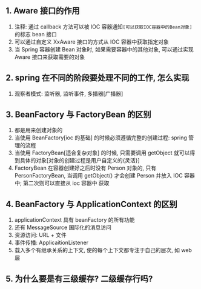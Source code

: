 ## 1. Aware 接口的作用

1. 注释: 通过 callback 方法可以被 IOC 容器通知`[可以获取IOC容器中的Bean对象]`的标志 bean 接口
2. 可以通过自定义 XxAware 接口的方式从 IOC 容器中获取指定对象
3. 当 Spring 容器创建 Bean 对象时, 如果需要容器中的其他对象, 可以通过实现 Aware 接口来获取需要的对象

## 2. spring 在不同的阶段要处理不同的工作, 怎么实现

1. 观察者模式: 监听器, 监听事件, 多播器[广播器]

## 3. BeanFactory 与 FactoryBean 的区别

1. 都是用来创建对象的
2. 当使用 BeanFactory[ioc 的基础] 的时候必须遵循完整的创建过程: spring 管理的流程
3. 当使用 FactoryBean[适合复杂对象] 的时候, 只需要调用 getObject 就可以得到具体的对象[对象的创建过程是用户自定义的{灵活}]
4. FactoryBean 在容器创建好之后时没有 Person 对象的, 只有 PersonFactoryBean, 当调用 getObject() 才会创建 Person 并放入 IOC 容器中; 第二次则可以直接从 ioc 容器中 获取

## 4. BeanFactory 与 ApplicationContext 的区别

1. applicationContext 具有 beanFactory 的所有功能
2. 还有 MessageSource 国际化的消息访问
3. 资源访问: URL + 文件
4. 事件传播: ApplicaitionListener
5. 载入多个有继承关系的上下文, 使的每个上下文都专注于自己的层次, 如 web 层

## 5. 为什么要是有三级缓存? 二级缓存行吗?
